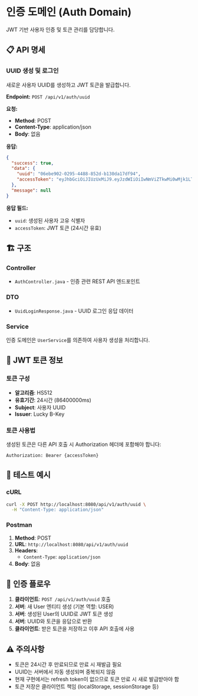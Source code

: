 # 인증 도메인 (Auth Domain)

JWT 기반 사용자 인증 및 토큰 관리를 담당합니다.

## 📋 API 명세

### UUID 생성 및 로그인

새로운 사용자 UUID를 생성하고 JWT 토큰을 발급합니다.

**Endpoint:** `POST /api/v1/auth/uuid`

**요청:**

- **Method**: POST
- **Content-Type**: application/json
- **Body**: 없음

**응답:**

```json
{
  "success": true,
  "data": {
    "uuid": "06ebe902-0295-4488-852d-b130da17df94",
    "accessToken": "eyJhbGciOiJIUzUxMiJ9.eyJzdWIiOiIwNmViZTkwMi0wMjk1LTQ0ODgtODUyZC1iMTMwZGExN2RmOTQiLCJpYXQiOjE3NTUwNjY0MjgsImV4cCI6MTc1NTE1MjgyOH0.OlZw5Nt95UAr3hitNuOupFfvog6bA1TCIqZVb_S0NLEWAembqFwiv4QXnheS_1S_JDUHI9YV5P4FQ4VHIynb5g"
  },
  "message": null
}
```

**응답 필드:**

- `uuid`: 생성된 사용자 고유 식별자
- `accessToken`: JWT 토큰 (24시간 유효)

## 🏗️ 구조

### Controller

- `AuthController.java` - 인증 관련 REST API 엔드포인트

### DTO

- `UuidLoginResponse.java` - UUID 로그인 응답 데이터

### Service

인증 도메인은 `UserService`를 의존하여 사용자 생성을 처리합니다.

## 🔐 JWT 토큰 정보

### 토큰 구성

- **알고리즘**: HS512
- **유효기간**: 24시간 (86400000ms)
- **Subject**: 사용자 UUID
- **Issuer**: Lucky B-Key

### 토큰 사용법

생성된 토큰은 다른 API 호출 시 Authorization 헤더에 포함해야 합니다:

```
Authorization: Bearer {accessToken}
```

## 🧪 테스트 예시

### cURL

```bash
curl -X POST http://localhost:8080/api/v1/auth/uuid \
  -H "Content-Type: application/json"
```

### Postman

1. **Method**: POST
2. **URL**: `http://localhost:8080/api/v1/auth/uuid`
3. **Headers**:
    - `Content-Type`: `application/json`
4. **Body**: 없음

## 🔄 인증 플로우

1. **클라이언트**: `POST /api/v1/auth/uuid` 호출
2. **서버**: 새 User 엔티티 생성 (기본 역할: USER)
3. **서버**: 생성된 User의 UUID로 JWT 토큰 생성
4. **서버**: UUID와 토큰을 응답으로 반환
5. **클라이언트**: 받은 토큰을 저장하고 이후 API 호출에 사용

## ⚠️ 주의사항

- 토큰은 24시간 후 만료되므로 만료 시 재발급 필요
- UUID는 서버에서 자동 생성되며 중복되지 않음
- 현재 구현에서는 refresh token이 없으므로 토큰 만료 시 새로 발급받아야 함
- 토큰 저장은 클라이언트 책임 (localStorage, sessionStorage 등) 